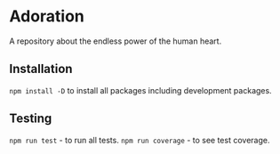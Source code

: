 # Adoration
A repository about the endless power of the human heart.

## Installation

`npm install -D` to install all packages including development packages.


## Testing

`npm run test` - to run all tests.
`npm run coverage` - to see test coverage.
